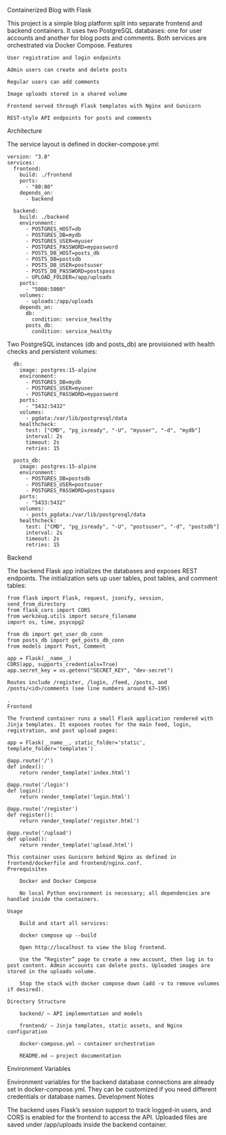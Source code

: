 Containerized Blog with Flask

This project is a simple blog platform split into separate frontend and backend containers. It uses two PostgreSQL databases: one for user accounts and another for blog posts and comments. Both services are orchestrated via Docker Compose.
Features

    User registration and login endpoints

    Admin users can create and delete posts

    Regular users can add comments

    Image uploads stored in a shared volume

    Frontend served through Flask templates with Nginx and Gunicorn

    REST-style API endpoints for posts and comments

Architecture

The service layout is defined in docker-compose.yml:
```
version: "3.8"
services:
  frontend:
    build: ./frontend
    ports:
      - "80:80"
    depends_on:
      - backend

  backend:
    build: ./backend
    environment:
      - POSTGRES_HOST=db
      - POSTGRES_DB=mydb
      - POSTGRES_USER=myuser
      - POSTGRES_PASSWORD=mypassword
      - POSTS_DB_HOST=posts_db
      - POSTS_DB=postsdb
      - POSTS_DB_USER=postsuser
      - POSTS_DB_PASSWORD=postspass
      - UPLOAD_FOLDER=/app/uploads
    ports:
      - "5000:5000"
    volumes:
      - uploads:/app/uploads
    depends_on:
      db:
        condition: service_healthy
      posts_db:
        condition: service_healthy
```
Two PostgreSQL instances (db and posts_db) are provisioned with health checks and persistent volumes:
```
  db:
    image: postgres:15-alpine
    environment:
      - POSTGRES_DB=mydb
      - POSTGRES_USER=myuser
      - POSTGRES_PASSWORD=mypassword
    ports:
      - "5432:5432"
    volumes:
      - pgdata:/var/lib/postgresql/data
    healthcheck:
      test: ["CMD", "pg_isready", "-U", "myuser", "-d", "mydb"]
      interval: 2s
      timeout: 2s
      retries: 15

  posts_db:
    image: postgres:15-alpine
    environment:
      - POSTGRES_DB=postsdb
      - POSTGRES_USER=postsuser
      - POSTGRES_PASSWORD=postspass
    ports:
      - "5433:5432"
    volumes:
      - posts_pgdata:/var/lib/postgresql/data
    healthcheck:
      test: ["CMD", "pg_isready", "-U", "postsuser", "-d", "postsdb"]
      interval: 2s
      timeout: 2s
      retries: 15
```
Backend

The backend Flask app initializes the databases and exposes REST endpoints. The initialization sets up user tables, post tables, and comment tables:
```
from flask import Flask, request, jsonify, session, send_from_directory
from flask_cors import CORS
from werkzeug.utils import secure_filename
import os, time, psycopg2

from db import get_user_db_conn
from posts_db import get_posts_db_conn
from models import Post, Comment

app = Flask(__name__)
CORS(app, supports_credentials=True)
app.secret_key = os.getenv("SECRET_KEY", "dev-secret")

Routes include /register, /login, /feed, /posts, and /posts/<id>/comments (see line numbers around 67–195)

.
Frontend

The frontend container runs a small Flask application rendered with Jinja templates. It exposes routes for the main feed, login, registration, and post upload pages:

app = Flask(__name__, static_folder='static', template_folder='templates')

@app.route('/')
def index():
    return render_template('index.html')

@app.route('/login')
def login():
    return render_template('login.html')

@app.route('/register')
def register():
    return render_template('register.html')

@app.route('/upload')
def upload():
    return render_template('upload.html')

This container uses Gunicorn behind Nginx as defined in frontend/dockerfile and frontend/nginx.conf.
Prerequisites

    Docker and Docker Compose

    No local Python environment is necessary; all dependencies are handled inside the containers.

Usage

    Build and start all services:

    docker compose up --build

    Open http://localhost to view the blog frontend.

    Use the “Register” page to create a new account, then log in to post content. Admin accounts can delete posts. Uploaded images are stored in the uploads volume.

    Stop the stack with docker compose down (add -v to remove volumes if desired).

Directory Structure

    backend/ – API implementation and models

    frontend/ – Jinja templates, static assets, and Nginx configuration

    docker-compose.yml – container orchestration

    README.md – project documentation
```
Environment Variables

Environment variables for the backend database connections are already set in docker-compose.yml. They can be customized if you need different credentials or database names.
Development Notes

The backend uses Flask’s session support to track logged-in users, and CORS is enabled for the frontend to access the API. Uploaded files are saved under /app/uploads inside the backend container.
